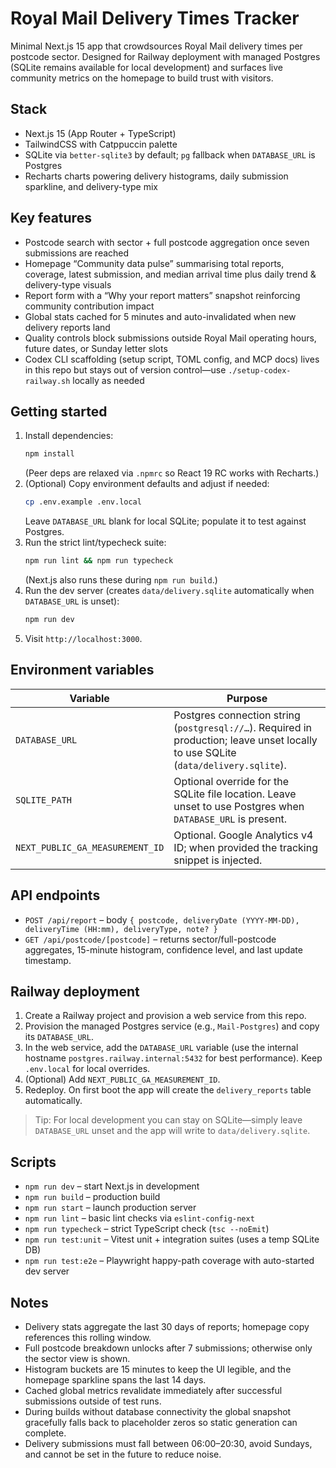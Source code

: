 # Royal Mail Delivery Times Tracker

Minimal Next.js 15 app that crowdsources Royal Mail delivery times per postcode sector. Designed for Railway deployment with managed Postgres (SQLite remains available for local development) and surfaces live community metrics on the homepage to build trust with visitors.

## Stack
- Next.js 15 (App Router + TypeScript)
- TailwindCSS with Catppuccin palette
- SQLite via `better-sqlite3` by default; `pg` fallback when `DATABASE_URL` is Postgres
- Recharts charts powering delivery histograms, daily submission sparkline, and delivery-type mix

## Key features
- Postcode search with sector + full postcode aggregation once seven submissions are reached
- Homepage “Community data pulse” summarising total reports, coverage, latest submission, and median arrival time plus daily trend & delivery-type visuals
- Report form with a “Why your report matters” snapshot reinforcing community contribution impact
- Global stats cached for 5 minutes and auto-invalidated when new delivery reports land
- Quality controls block submissions outside Royal Mail operating hours, future dates, or Sunday letter slots
- Codex CLI scaffolding (setup script, TOML config, and MCP docs) lives in this repo but stays out of version control—use `./setup-codex-railway.sh` locally as needed

## Getting started
1. Install dependencies:
   ```bash
   npm install
   ```
   (Peer deps are relaxed via `.npmrc` so React 19 RC works with Recharts.)
2. (Optional) Copy environment defaults and adjust if needed:
   ```bash
   cp .env.example .env.local
   ```
   Leave `DATABASE_URL` blank for local SQLite; populate it to test against Postgres.
3. Run the strict lint/typecheck suite:
   ```bash
   npm run lint && npm run typecheck
   ```
   (Next.js also runs these during `npm run build`.)
4. Run the dev server (creates `data/delivery.sqlite` automatically when `DATABASE_URL` is unset):
   ```bash
   npm run dev
   ```
5. Visit `http://localhost:3000`.

## Environment variables
| Variable | Purpose |
| --- | --- |
| `DATABASE_URL` | Postgres connection string (`postgresql://…`). Required in production; leave unset locally to use SQLite (`data/delivery.sqlite`). |
| `SQLITE_PATH` | Optional override for the SQLite file location. Leave unset to use Postgres when `DATABASE_URL` is present. |
| `NEXT_PUBLIC_GA_MEASUREMENT_ID` | Optional. Google Analytics v4 ID; when provided the tracking snippet is injected. |

## API endpoints
- `POST /api/report` – body `{ postcode, deliveryDate (YYYY-MM-DD), deliveryTime (HH:mm), deliveryType, note? }`
- `GET /api/postcode/[postcode]` – returns sector/full-postcode aggregates, 15-minute histogram, confidence level, and last update timestamp.

## Railway deployment
1. Create a Railway project and provision a web service from this repo.
2. Provision the managed Postgres service (e.g., `Mail-Postgres`) and copy its `DATABASE_URL`.
3. In the web service, add the `DATABASE_URL` variable (use the internal hostname `postgres.railway.internal:5432` for best performance). Keep `.env.local` for local overrides.
4. (Optional) Add `NEXT_PUBLIC_GA_MEASUREMENT_ID`.
5. Redeploy. On first boot the app will create the `delivery_reports` table automatically.

> Tip: For local development you can stay on SQLite—simply leave `DATABASE_URL` unset and the app will write to `data/delivery.sqlite`.

## Scripts
- `npm run dev` – start Next.js in development
- `npm run build` – production build
- `npm run start` – launch production server
- `npm run lint` – basic lint checks via `eslint-config-next`
- `npm run typecheck` – strict TypeScript check (`tsc --noEmit`)
- `npm run test:unit` – Vitest unit + integration suites (uses a temp SQLite DB)
- `npm run test:e2e` – Playwright happy-path coverage with auto-started dev server

## Notes
- Delivery stats aggregate the last 30 days of reports; homepage copy references this rolling window.
- Full postcode breakdown unlocks after 7 submissions; otherwise only the sector view is shown.
- Histogram buckets are 15 minutes to keep the UI legible, and the homepage sparkline spans the last 14 days.
- Cached global metrics revalidate immediately after successful submissions outside of test runs.
- During builds without database connectivity the global snapshot gracefully falls back to placeholder zeros so static generation can complete.
- Delivery submissions must fall between 06:00–20:30, avoid Sundays, and cannot be set in the future to reduce noise.

